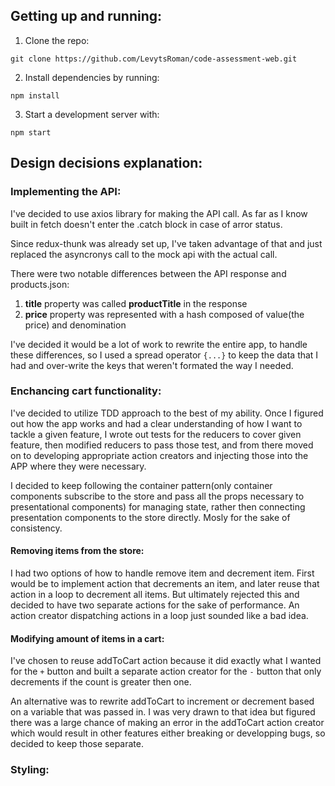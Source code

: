 ## Getting up and running:

1) Clone the repo:
```
git clone https://github.com/LevytsRoman/code-assessment-web.git
```

2) Install dependencies by running:
```
npm install
```

3) Start a development server with: 
```
npm start
```

## Design decisions explanation:

### Implementing the API:
  I've decided to use axios library for making the API call. As far as I know built in fetch doesn't enter the .catch block in case of arror status.

  Since redux-thunk was already set up, I've taken advantage of that and just replaced the asyncronys call to the mock api with the actual call. 

  There were two notable differences between the API response and products.json:
  1) **title** property was called **productTitle** in the response
  2) **price** property was represented with a hash composed of value(the price) and denomination

  I've decided it would be a lot of work to rewrite the entire app, to handle these differences, so I used a spread operator 
  `{...}` to keep the data that I had and over-write the keys that weren't formated the way I needed.
  

### Enchancing cart functionality:
  I've decided to utilize TDD approach to the best of my ability. Once I figured out how the app works and had a clear understanding of how I want to tackle a given feature, I wrote out tests for the reducers to cover given feature, then modified reducers to pass those test, and from there moved on to developing appropriate action creators and injecting those into the APP where they were necessary.

  I decided to keep following the container pattern(only container components subscribe to the store and pass all the props necessary to presentational components) for managing state, rather then connecting presentation components to the store directly. Mosly for the sake of consistency.

  #### Removing items from the store:
  I had two options of how to handle remove item and decrement item. First would be to implement action that decrements an item, and later reuse that action in a loop to decrement all items. But ultimately rejected this and decided to have two separate actions for the sake of performance. An action creator dispatching actions in a loop just sounded like a bad idea.

  #### Modifying amount of items in a cart:
  I've chosen to reuse addToCart action because it did exactly what I wanted for the ```+``` button and built a separate action creator for the ```-``` button that only decrements if the count is greater then one. 
  
  An alternative was to rewrite addToCart to increment or decrement based on a variable that was passed in. I was very drawn to that idea but figured there was a large chance of making an error in the addToCart action creator which would result in other features either breaking or developping bugs, so decided to keep those separate.

### Styling:
